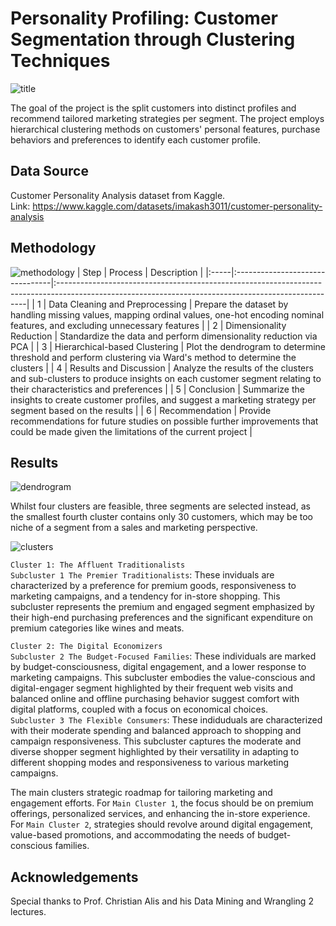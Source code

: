 # Personality Profiling: Customer Segmentation through Clustering Techniques
![title](https://github.com/user-attachments/assets/36b50fe4-4dde-4878-8470-43c721c596e5)

The goal of the project is the split customers into distinct profiles and recommend tailored marketing strategies per segment.
The project employs hierarchical clustering methods on customers' personal features, purchase behaviors and preferences to identify each customer profile.

## Data Source
Customer Personality Analysis dataset from Kaggle.  
Link: https://www.kaggle.com/datasets/imakash3011/customer-personality-analysis

## Methodology
![methodology](https://github.com/user-attachments/assets/9580c804-1895-4893-998d-5c100cdbadc5)
| Step | Process                         | Description                                                                                                                                         |
|:-----|:--------------------------------|:----------------------------------------------------------------------------------------------------------------------------------------------------|
| 1    | Data Cleaning and Preprocessing | Prepare the dataset by handling missing values, mapping ordinal values, one-hot encoding nominal features, and excluding unnecessary features       |
| 2    | Dimensionality Reduction        | Standardize the data and perform dimensionality reduction via PCA                                                                                   |
| 3    | Hierarchical-based Clustering   | Plot the dendrogram to determine threshold and perform clustering via Ward's method to determine the clusters                                       |
| 4    | Results and Discussion          | Analyze the results of the clusters and sub-clusters to produce insights on each customer segment relating to their characteristics and preferences |
| 5    | Conclusion                      | Summarize the insights to create customer profiles, and suggest a marketing strategy per segment based on the results                               |
| 6    | Recommendation                  | Provide recommendations for future studies on possible further improvements that could be made given the limitations of the current project         |

## Results
![dendrogram](https://github.com/user-attachments/assets/19319ef7-f4f5-4a99-a4ae-f97caa9c1071)

Whilst four clusters are feasible, three segments are selected instead, as the smallest fourth cluster contains only 30 customers, which may be too niche of a segment from a sales and marketing perspective.

![clusters](https://github.com/user-attachments/assets/4a08e432-8c98-4c2c-b2d2-417076f153a2)

`Cluster 1: The Affluent Traditionalists`  
`Subcluster 1 The Premier Traditionalists`:
These inviduals are characterized by a preference for premium goods, responsiveness to marketing campaigns, and a tendency for in-store shopping. This subcluster represents the premium and engaged segment emphasized by their high-end purchasing preferences and the significant expenditure on premium categories like wines and meats.

`Cluster 2: The Digital Economizers`  
`Subcluster 2 The Budget-Focused Families`:
These individuals are marked by budget-consciousness, digital engagement, and a lower response to marketing campaigns.
This subcluster embodies the value-conscious and digital-engager segment highlighted by their frequent web visits and balanced online and offline purchasing behavior suggest comfort with digital platforms, coupled with a focus on economical choices.  
`Subcluster 3 The Flexible Consumers`:
These indiduduals are characterized with their moderate spending and balanced approach to shopping and campaign responsiveness.
This subcluster captures the moderate and diverse shopper segment highlighted by their versatility in adapting to different shopping modes and responsiveness to various marketing campaigns.

The main clusters strategic roadmap for tailoring marketing and engagement efforts.
For `Main Cluster 1`, the focus should be on premium offerings, personalized services, and enhancing the in-store experience.
For `Main Cluster 2`, strategies should revolve around digital engagement, value-based promotions, and accommodating the needs of budget-conscious families.

## Acknowledgements
Special thanks to Prof. Christian Alis and his Data Mining and Wrangling 2 lectures.
